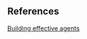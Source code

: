 
## References

[Building effective agents](https://www.anthropic.com/research/building-effective-agents)